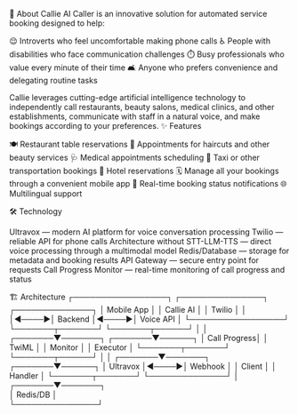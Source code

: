 🌟 About
Callie AI Caller is an innovative solution for automated service booking designed to help:

😌 Introverts who feel uncomfortable making phone calls
♿ People with disabilities who face communication challenges
⏱️ Busy professionals who value every minute of their time
🛋️ Anyone who prefers convenience and delegating routine tasks

Callie leverages cutting-edge artificial intelligence technology to independently call restaurants, beauty salons, medical clinics, and other establishments, communicate with staff in a natural voice, and make bookings according to your preferences.
✨ Features

🍽️ Restaurant table reservations
💇 Appointments for haircuts and other beauty services
🩺 Medical appointments scheduling
🚗 Taxi or other transportation bookings
🏨 Hotel reservations
🗓️ Manage all your bookings through a convenient mobile app
🔔 Real-time booking status notifications
🌐 Multilingual support

🛠️ Technology

Ultravox — modern AI platform for voice conversation processing
Twilio — reliable API for phone calls
Architecture without STT-LLM-TTS — direct voice processing through a multimodal model
Redis/Database — storage for metadata and booking results
API Gateway — secure entry point for requests
Call Progress Monitor — real-time monitoring of call progress and status

🏗️ Architecture
┌─────────────────┐      ┌───────────────┐      ┌──────────────┐
│  Mobile App     │      │  Callie AI    │      │    Twilio    │
│                 │◄────►│   Backend     │◄────►│   Voice API  │
└─────────────────┘      └───────┬───────┘      └───────┬──────┘
                                 │                      │
                         ┌───────▼───────┐      ┌───────▼──────┐
                         │  Call Progress│      │    TwiML     │
                         │   Monitor     │      │   Executor   │
                         └───────┬───────┘      └───────┬──────┘
                                 │                      │
                         ┌───────▼───────┐      ┌───────▼──────┐
                         │  Ultravox     │◄────►│   Webhook    │
                         │  Client       │      │   Handler    │
                         └───────┬───────┘      └──────────────┘
                                 │                       
                         ┌───────▼───────┐               
                         │  Redis/DB     │               
                         └───────────────┘

